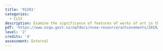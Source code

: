 ```yaml
---
title: '91201'
categories:
  - CLS2
description: Examine the significance of features of works of art in the classical world
pdf: 'https://www.nzqa.govt.nz/nqfdocs/ncea-resource/achievements/2019/as91201.pdf'
level: '2'
credits: '4'
assessment: External
---
```


